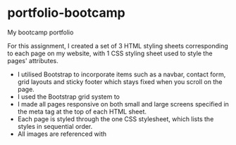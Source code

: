 # portfolio-bootcamp
My bootcamp portfolio

For this assignment, I created a set of 3 HTML styling sheets corresponding to each page on my website, with 1 CSS styling sheet used to style the pages' attributes. 

- I utilised Bootstrap to incorporate items such as a navbar, contact form, grid layouts and sticky footer which stays fixed when you scroll on the page. 
- I used the Bootstrap grid system to 
- I made all pages responsive on both small and large screens specified in the meta tag at the top of each HTML sheet. 
- Each page is styled through the one CSS stylesheet, which lists the styles in sequential order. 
- All images are referenced with 

